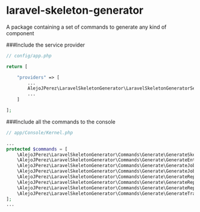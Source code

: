 # laravel-skeleton-generator
A package containing a set of commands to generate any kind of component

###Include the service provider

```php
// config/app.php

return [

    "providers" => [
        ...
        AlejoJPerez\LaravelSkeletonGenerator\LaravelSkeletonGeneratorServiceProvider::class,
        ...
    ]

];
```

###Include all the commands to the console

```php
// app/Console/Kernel.php

...
protected $commands = [
    \AlejoJPerez\LaravelSkeletonGenerator\Commands\Generate\GenerateSkeletonCommand::class,
    \AlejoJPerez\LaravelSkeletonGenerator\Commands\Generate\GenerateEntityCommand::class,
    \AlejoJPerez\LaravelSkeletonGenerator\Commands\Generate\GenerateJobCommand::class,
    \AlejoJPerez\LaravelSkeletonGenerator\Commands\Generate\GenerateJobValidatorCommand::class,
    \AlejoJPerez\LaravelSkeletonGenerator\Commands\Generate\GenerateRepositoryCommand::class,
    \AlejoJPerez\LaravelSkeletonGenerator\Commands\Generate\GenerateRepositoryContractCommand::class,
    \AlejoJPerez\LaravelSkeletonGenerator\Commands\Generate\GenerateRepositoryServiceProviderCommand::class,
    \AlejoJPerez\LaravelSkeletonGenerator\Commands\Generate\GenerateTransformerCommand::class,
];
...
```